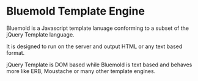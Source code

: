 # Bluemold Template Engine

Bluemold is a Javascript template lanuage conforming to a subset of the jQuery Template language.

It is designed to run on the server and output HTML or any text based format.

jQuery Template is DOM based while Bluemold is text based and behaves more like ERB, Moustache or many other template engines.
